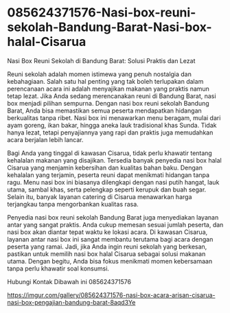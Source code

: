 # 085624371576-Nasi-box-reuni-sekolah-Bandung-Barat-Nasi-box-halal-Cisarua
Nasi Box Reuni Sekolah di Bandung Barat: Solusi Praktis dan Lezat

Reuni sekolah adalah momen istimewa yang penuh nostalgia dan kebahagiaan. Salah satu hal penting yang tak boleh terlupakan dalam perencanaan acara ini adalah menyajikan makanan yang praktis namun tetap lezat. Jika Anda sedang merencanakan reuni di Bandung Barat, nasi box menjadi pilihan sempurna. Dengan nasi box reuni sekolah Bandung Barat, Anda bisa memastikan semua peserta mendapatkan hidangan berkualitas tanpa ribet. Nasi box ini menawarkan menu beragam, mulai dari ayam goreng, ikan bakar, hingga aneka lauk tradisional khas Sunda. Tidak hanya lezat, tetapi penyajiannya yang rapi dan praktis juga memudahkan acara berjalan lebih lancar.

Bagi Anda yang tinggal di kawasan Cisarua, tidak perlu khawatir tentang kehalalan makanan yang disajikan. Tersedia banyak penyedia nasi box halal Cisarua yang menjamin kebersihan dan kualitas bahan baku. Dengan kehalalan yang terjamin, peserta reuni dapat menikmati hidangan tanpa ragu. Menu nasi box ini biasanya dilengkapi dengan nasi putih hangat, lauk utama, sambal khas, serta pelengkap seperti kerupuk dan buah segar. Selain itu, banyak layanan catering di Cisarua menawarkan harga terjangkau tanpa mengorbankan kualitas rasa.

Penyedia nasi box reuni sekolah Bandung Barat juga menyediakan layanan antar yang sangat praktis. Anda cukup memesan sesuai jumlah peserta, dan nasi box akan diantar tepat waktu ke lokasi acara. Di kawasan Cisarua, layanan antar nasi box ini sangat membantu terutama bagi acara dengan peserta yang ramai. Jadi, jika Anda ingin reuni sekolah yang berkesan, pastikan untuk memilih nasi box halal Cisarua sebagai solusi makanan utama. Dengan begitu, Anda bisa fokus menikmati momen kebersamaan tanpa perlu khawatir soal konsumsi.

Hubungi Kontak Dibawah ini 
085624371576


https://imgur.com/gallery/085624371576-nasi-box-acara-arisan-cisarua-nasi-box-pengajian-bandung-barat-8aqd3Ye
